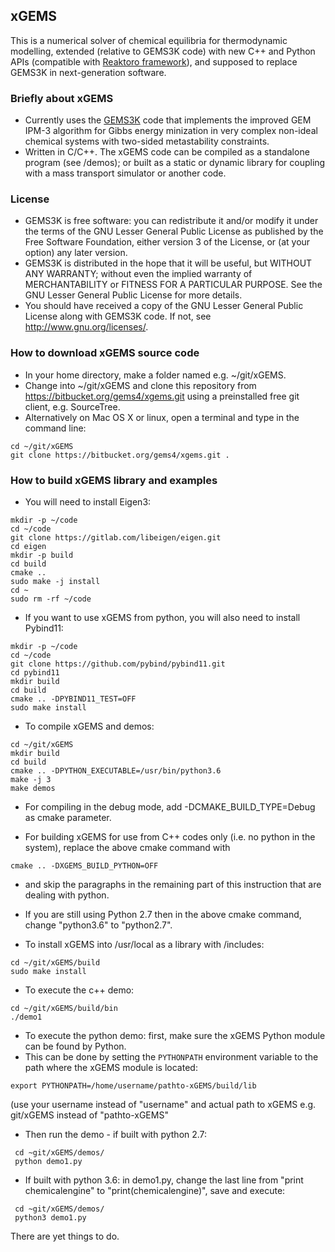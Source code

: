 
## xGEMS 

This is a numerical solver of chemical equilibria for thermodynamic modelling, extended (relative to GEMS3K code) with new C++ and Python APIs (compatible with [Reaktoro framework](http://reaktoro.org)), and supposed to replace GEMS3K in next-generation software.  

### Briefly about xGEMS

* Currently uses the [GEMS3K](https://bitbucket.org/gems4/gems3k) code that implements the improved GEM IPM-3 algorithm for Gibbs energy minization in very complex non-ideal chemical systems with two-sided metastability constraints.
* Written in C/C++. The xGEMS code can be compiled as a standalone program (see /demos); or built as a static or dynamic library for coupling with a mass transport simulator or another code.

### License
* GEMS3K is free software: you can redistribute it and/or modify it under the terms of the GNU Lesser General Public License as published by the Free Software Foundation, either version 3 of the License, or (at your option) any later version.
* GEMS3K is distributed in the hope that it will be useful, but WITHOUT ANY WARRANTY; without even the implied warranty of MERCHANTABILITY or FITNESS FOR A PARTICULAR PURPOSE. See the GNU Lesser General Public License for more details.
* You should have received a copy of the GNU Lesser General Public License along with GEMS3K code. If not, see http://www.gnu.org/licenses/. 

### How to download xGEMS source code

* In your home directory, make a folder named e.g. ~/git/xGEMS.
* Change into ~/git/xGEMS and clone this repository from https://bitbucket.org/gems4/xgems.git using a preinstalled free git client, e.g. SourceTree. 
* Alternatively on Mac OS X or linux, open a terminal and type in the command line:
~~~
cd ~/git/xGEMS
git clone https://bitbucket.org/gems4/xgems.git .
~~~

### How to build xGEMS library and examples

* You will need to install Eigen3:

~~~
mkdir -p ~/code
cd ~/code
git clone https://gitlab.com/libeigen/eigen.git
cd eigen
mkdir -p build
cd build
cmake .. 
sudo make -j install
cd ~
sudo rm -rf ~/code
~~~

* If you want to use xGEMS from python, you will also need to install Pybind11:
~~~
mkdir -p ~/code
cd ~/code
git clone https://github.com/pybind/pybind11.git
cd pybind11
mkdir build
cd build
cmake .. -DPYBIND11_TEST=OFF
sudo make install
~~~

* To compile xGEMS and demos:
~~~
cd ~/git/xGEMS
mkdir build
cd build
cmake .. -DPYTHON_EXECUTABLE=/usr/bin/python3.6
make -j 3
make demos
~~~

* For compiling in the debug mode, add -DCMAKE_BUILD_TYPE=Debug as cmake parameter.

* For building xGEMS for use from C++ codes only (i.e. no python in the system), replace the above cmake command with
~~~
cmake .. -DXGEMS_BUILD_PYTHON=OFF
~~~~

* and skip the paragraphs in the remaining part of this instruction that are dealing with python. 

* If you are still using Python 2.7 then in the above cmake command, change "python3.6" to "python2.7". 

* To install xGEMS into /usr/local as a library with /includes:
~~~
cd ~/git/xGEMS/build
sudo make install 
~~~

* To execute the c++ demo:
~~~
cd ~/git/xGEMS/build/bin
./demo1
~~~

* To execute the python demo: first, make sure the xGEMS Python module can be found by Python. 
* This can be done by setting the `PYTHONPATH` environment variable to the path where the xGEMS module is located:
~~~
export PYTHONPATH=/home/username/pathto-xGEMS/build/lib
~~~

(use your username instead of "username" and actual path to xGEMS e.g. git/xGEMS instead of "pathto-xGEMS"   

* Then run the demo - if built with python 2.7:
~~~
 cd ~git/xGEMS/demos/
 python demo1.py
~~~

* If built with python 3.6: in demo1.py, change the last line from "print chemicalengine" to "print(chemicalengine)", save and execute:
~~~
 cd ~git/xGEMS/demos/
 python3 demo1.py
~~~

There are yet things to do.
